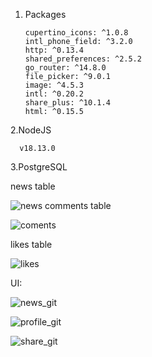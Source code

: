 1. Packages

       cupertino_icons: ^1.0.8
       intl_phone_field: ^3.2.0
       http: ^0.13.4
       shared_preferences: ^2.5.2
       go_router: ^14.8.0
       file_picker: ^9.0.1
       image: ^4.5.3
       intl: ^0.20.2
       share_plus: ^10.1.4
       html: ^0.15.5

2.NodeJS

      v18.13.0

3.PostgreSQL

  news table
  
  ![news](https://github.com/user-attachments/assets/53abaeb9-c6ea-4576-afbc-6f2e3dabbb09)
  comments table
  
  ![coments](https://github.com/user-attachments/assets/133c8146-79c8-4d66-87c5-deda50eca289)
  
  likes table
  
  ![likes](https://github.com/user-attachments/assets/ab26070a-c92a-457c-87e8-2cad0cc59219)

UI:

![news_git](https://github.com/user-attachments/assets/0817b66c-f645-4f5f-a799-e32d29b7e04c)


![profile_git](https://github.com/user-attachments/assets/37c42c9c-ffb9-47ac-9a86-a8f2be9df037)


![share_git](https://github.com/user-attachments/assets/56ad813d-41d5-43be-9f2e-f4db43d87602)




